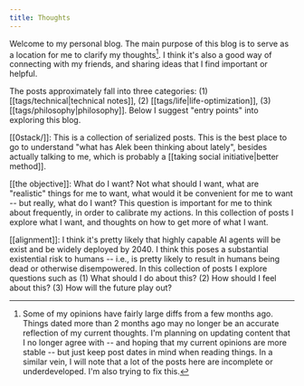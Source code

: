 ```yaml
---
title: Thoughts
---
```

Welcome to my personal blog.  The main purpose of this blog is to serve as a location for me to clarify my thoughts[^1]. I think it's also a good way of connecting with my friends, and sharing ideas that I find important or helpful.

The posts approximately fall into three categories: 
(1) [[tags/technical|technical notes]], (2) [[tags/life|life-optimization]], (3) [[tags/philosophy|philosophy]].
Below I suggest "entry points" into exploring this blog.

[[0stack/]]:
This is a collection of serialized posts. This is the best place to go to understand "what has Alek been thinking about lately", besides actually talking to me, which is probably a [[taking social initiative|better method]].

[[the objective]]:
What do I want? Not what should I want, what are "realistic" things for me to want, what would it be convenient for me to want -- but really, what do I want? This question is important for me to think about frequently, in order to calibrate my actions. In this collection of posts I explore what I want, and thoughts on how to get more of what I want.

[[alignment]]:
I think it's pretty likely that highly capable AI agents will be exist and be widely deployed by 2040. I think this poses a substantial existential risk to humans -- i.e., is pretty likely to result in humans being dead or otherwise disempowered. In this collection of posts I explore questions such as (1) What should I do about this? (2) How should I feel about this? (3) How will the future play out?

[^1]: Some of my opinions have fairly large diffs from a few months ago. Things dated more than 2 months ago may no longer be an accurate reflection of my current thoughts. I'm planning on updating content that I no longer agree with -- and hoping that my current opinions are more stable --  but just keep post dates in mind when reading things. In a similar vein, I will note that a lot of the posts here are incomplete or underdeveloped. I'm also  trying to fix this.
